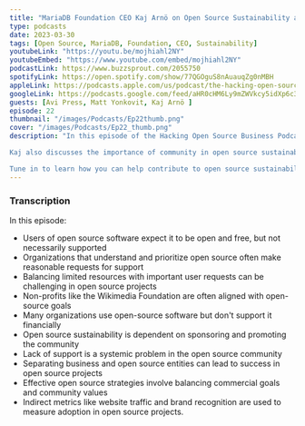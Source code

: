```yaml
---
title: "MariaDB Foundation CEO Kaj Arnö on Open Source Sustainability and the Role of Foundations"
type: podcasts
date: 2023-03-30
tags: [Open Source, MariaDB, Foundation, CEO, Sustainability]
youtubeLink: "https://youtu.be/mojhiahl2NY"
youtubeEmbed: "https://www.youtube.com/embed/mojhiahl2NY"
podcastLink: https://www.buzzsprout.com/2055750
spotifyLink: https://open.spotify.com/show/77QGOguS8nAuauqZg0nMBH
appleLink: https://podcasts.apple.com/us/podcast/the-hacking-open-source-business-podcast/id1647254490
googleLink: https://podcasts.google.com/feed/aHR0cHM6Ly9mZWVkcy5idXp6c3Byb3V0LmNvbS8yMDU1NzUwLnJzcw
guests: [Avi Press, Matt Yonkovit, Kaj Arnö ]
episode: 22
thumbnail: "/images/Podcasts/Ep22thumb.png"
cover: "/images/Podcasts/Ep22_thumb.png"
description: "In this episode of the Hacking Open Source Business Podcast, Scarf CEO Avi Press and HOSS Matt Yonkovit are joined by Kaj Arnö, CEO of the MariaDB Foundation. They discuss the challenges of managing support expectations in open source projects, including balancing limited resources with important user requests, how non-profit organizations like the Wikimedia Foundation align with open-source goals, and why many organizations use open-source software but don't support it financially.

Kaj also discusses the importance of community in open source sustainability and the need for companies to sponsor or promote the software they rely on. Then also delves into the systemic problems in the open source community, the business logic and ethics of open source, and the societal issues contributing to the lack of support. 

Tune in to learn how you can help contribute to open source sustainability."
---
```



###  Transcription  ###

In this episode:
* Users of open source software expect it to be open and free, but not necessarily supported
* Organizations that understand and prioritize open source often make reasonable requests for support
* Balancing limited resources with important user requests can be challenging in open source projects
* Non-profits like the Wikimedia Foundation are often aligned with open-source goals
* Many organizations use open-source software but don't support it financially
* Open source sustainability is dependent on sponsoring and promoting the community
* Lack of support is a systemic problem in the open source community
* Separating business and open source entities can lead to success in open source projects
* Effective open source strategies involve balancing commercial goals and community values
* Indirect metrics like website traffic and brand recognition are used to measure adoption in open source projects.

